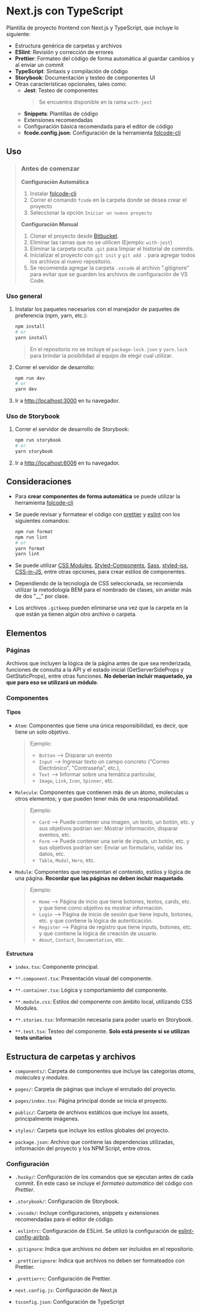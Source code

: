 # Next.js con TypeScript

Plantilla de proyecto frontend con Next.js y TypeScript, que incluye lo siguiente:

- Estructura genérica de carpetas y archivos
- **ESlint**: Revisión y corrección de errores
- **Prettier**: Formateo del código de forma automática al guardar cambios y al enviar un commit
- **TypeScript**: Sintaxis y compilación de código
- **Storybook**: Documentación y testeo de componentes UI
- Otras características opcionales, tales como:
  - **Jest**: Testeo de componentes
    > Se encuentra disponible en la rama `with-jest`
  - **Snippets**: Plantillas de código
  - Extensiones recomendadas
  - Configuración básica recomendada para el editor de código
  - **fcode.config.json**: Configuración de la herramienta [folcode-cli]()

## Uso

> ### **Antes de comenzar**
>
> **Configuración Automática**
>
> 1.  Instalar [folcode-cli]()
> 2.  Correr el comando `fcode` en la carpeta donde se desea crear el proyecto
> 3.  Seleccionar la opción `Iniciar un nuevo proyecto`
>
> **Configuración Manual**
>
> 1.  Clonar el proyecto desde [Bitbucket](https://bitbucket.org/travelpaq/react_next_ts/).
> 2.  Eliminar las ramas que no se utilicen (Ejemplo: `with-jest`)
> 3.  Eliminar la carpeta oculta `.git` para limpiar el historial de commits.
> 4.  Inicializar el proyecto con `git init` y `git add .` para agregar todos los archivos al nuevo repositorio.
> 5.  Se recomienda agregar la carpeta `.vscode` al archivo ".gitignore" para evitar que se guarden los archivos de configuración de VS Code.

### Uso general

1. Instalar los paquetes necesarios con el manejador de paquetes de preferencia (npm, yarn, etc.):

   ```bash
   npm install
   # or
   yarn install
   ```

   > En el repositorio no se incluye el `package-lock.json` y `yarn.lock` para brindar la posibilidad al equipo de elegir cual utilizar.

2. Correr el servidor de desarrollo:

   ```bash
   npm run dev
   # or
   yarn dev
   ```

3. Ir a [http://localhost:3000](http://localhost:3000) en tu navegador.

### Uso de Storybook

1. Correr el servidor de desarrollo de Storybook:

   ```bash
   npm run storybook
   # or
   yarn storybook
   ```

2. Ir a [http://localhost:6006](http://localhost:6006) en tu navegador.

## Consideraciones

- Para **crear componentes de forma automática** se puede utilizar la herramienta [folcode-cli]()
- Se puede revisar y formatear el código con [prettier](https://prettier.io/) y [eslint](https://eslint.org/) con los siguientes comandos:

  ```bash
  npm run format
  npm run lint
  # or
  yarn format
  yarn lint
  ```

- Se puede utilizar [CSS Modules](https://github.com/css-modules/css-modules), [Styled-Components](https://www.styled-components.com/), [Sass](https://sass-lang.com/), [styled-jsx](https://github.com/vercel/styled-jsx), [CSS-in-JS](https://cssinjs.org/), entre otras opciones, para crear estilos de componentes.

- Dependiendo de la tecnología de CSS seleccionada, se recomienda utilizar la metodología BEM para el nombrado de clases, sin anidar más de dos "\_\_" por clase.

- Los archivos `.gitkeep` pueden eliminarse una vez que la carpeta en la que están ya tienen algún otro archivo o carpeta.

## Elementos

### Páginas

Archivos que incluyen la lógica de la página antes de que sea renderizada, funciones de consulta a la API y el estado inicial (GetServerSideProps y GetStaticProps), entre otras funciones. **No deberían incluir maquetado, ya que para eso se utilizará un módulo**.

### Componentes

#### Tipos

- `Atom`: Componentes que tiene una única responsibilidad, es decir, que tiene un solo objetivo.
  > Ejemplo:
  >
  > - `Button` --> Disparar un evento
  > - `Input` --> Ingresar texto un campo concreto ("Correo Electrónico", "Contraseña", etc.),
  > - `Text` --> Informar sobre una temática particular,
  > - `Image`, `Link`, `Icon`, `Spinner`, etc.
- `Molecule`: Componentes que contienen más de un átomo, moleculas u otros elementos; y que pueden tener más de una responsabilidad.
  > Ejemplo:
  >
  > - `Card` --> Puede contener una imagen, un texto, un botón, etc. y sus objetivos podrían ser: Mostrar información, disparar eventos, etc.
  > - `Form` --> Puede contener una serie de inputs, un botón, etc. y sus objetivos podrían ser: Enviar un formulario, validar los datos, etc.
  > - `Table`, `Modal`, `Hero`, etc.
- `Module`: Componentes que representan el contenido, estilos y lógica de una página. **Recordar que las páginas no deben incluir maquetado**.
  > Ejemplo:
  >
  > - `Home` --> Página de incio que tiene botones, textos, cards, etc. y que tiene como objetivo es mostrar información.
  > - `Login` --> Página de inicio de sesión que tiene inputs, botones, etc. y que contiene la lógica de autenticación.
  > - `Register` --> Página de registro que tiene inputs, botones, etc. y que contiene la lógica de creación de usuario.
  > - `About`, `Contact`, `Documentation`, etc.

#### Estructura

- `index.tsx`: Componente principal.

- `**.component.tsx`: Presentación visual del componente.

- `**.container.tsx`: Lógica y comportamiento del componente.

- `**.module.css`: Estilos del componente con ámbito local, utilizando CSS Modules.

- `**.stories.tsx`: Información necesaria para poder usarlo en Storybook.

- `**.test.tsx`: Testeo del componente. **Solo está presente si se utilizan tests unitarios**

## Estructura de carpetas y archivos

- `components/`: Carpeta de componentes que incluye las categorías _atoms_, _molecules_ y _modules_.

- `pages/`: Carpeta de páginas que incluye el enrutado del proyecto.

- `pages/index.tsx`: Página principal donde se inicia el proyecto.

- `public/`: Carpeta de archivos estáticos que incluye los assets, principalmente imágenes.

- `styles/`: Carpeta que incluye los estilos globales del proyecto.

- `package.json`: Archivo que contiene las dependencias utilizadas, información del proyecto y los NPM Script, entre otros.

### Configuración

- `.husky/`: Configuración de los comandos que se ejecutan antes de cada commit. En este caso se incluye el _formateo automático_ del código con _Prettier_.

- `.storybook/`: Configuración de Storybook.

- `.vscode/`: Incluye configuraciones, snippets y extensiones recomendadas para el editor de código.

- `.eslintrc`: Configuración de ESLint. Se utilizó la configuración de [eslint-config-airbnb](https://github.com/airbnb/javascript/tree/master/packages/eslint-config-airbnb).

- `.gitignore`: Indica que archivos no deben ser incluidos en el repositorio.

- `.prettierignore`: Indica que archivos no deben ser formateados con Prettier.

- `.prettierrc`: Configuración de Prettier.

- `next.config.js`: Configuración de Next.js

- `tsconfig.json`: Configuración de TypeScript
